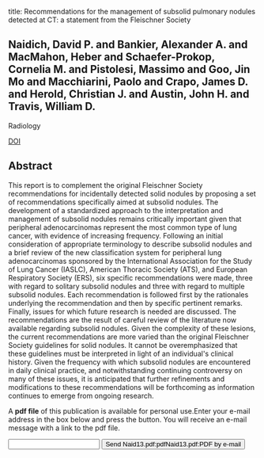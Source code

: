 title: Recommendations for the management of subsolid pulmonary nodules detected at CT: a statement from the Fleischner Society

## Naidich, David P. and Bankier, Alexander A. and MacMahon, Heber and Schaefer-Prokop, Cornelia M. and Pistolesi, Massimo and Goo, Jin Mo and Macchiarini, Paolo and Crapo, James D. and Herold, Christian J. and Austin, John H. and Travis, William D.
Radiology

<a href="https://doi.org/10.1148/radiol.12120628">DOI</a>

## Abstract
This report is to complement the original Fleischner Society recommendations for incidentally detected solid nodules by proposing a set of recommendations specifically aimed at subsolid nodules. The development of a standardized approach to the interpretation and management of subsolid nodules remains critically important given that peripheral adenocarcinomas represent the most common type of lung cancer, with evidence of increasing frequency. Following an initial consideration of appropriate terminology to describe subsolid nodules and a brief review of the new classification system for peripheral lung adenocarcinomas sponsored by the International Association for the Study of Lung Cancer (IASLC), American Thoracic Society (ATS), and European Respiratory Society (ERS), six specific recommendations were made, three with regard to solitary subsolid nodules and three with regard to multiple subsolid nodules. Each recommendation is followed first by the rationales underlying the recommendation and then by specific pertinent remarks. Finally, issues for which future research is needed are discussed. The recommendations are the result of careful review of the literature now available regarding subsolid nodules. Given the complexity of these lesions, the current recommendations are more varied than the original Fleischner Society guidelines for solid nodules. It cannot be overemphasized that these guidelines must be interpreted in light of an individual's clinical history. Given the frequency with which subsolid nodules are encountered in daily clinical practice, and notwithstanding continuing controversy on many of these issues, it is anticipated that further refinements and modifications to these recommendations will be forthcoming as information continues to emerge from ongoing research.

A <b>pdf file</b> of this publication is available for personal use.Enter your e-mail address in the box below and press the button. You will receive an e-mail message with a link to the pdf file.
<form action="sender.php">  <input type="text" name="email">  <input type="submit" value="Send Naid13.pdf:pdfNaid13.pdf:PDF by e-mail"></form>